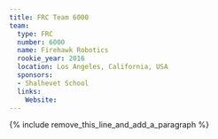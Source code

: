 ```yaml
---
title: FRC Team 6000
team:
  type: FRC
  number: 6000
  name: Firehawk Robotics
  rookie_year: 2016
  location: Los Angeles, California, USA
  sponsors:
  - Shalhevet School
  links:
    Website:
---
```


{% include remove_this_line_and_add_a_paragraph %}